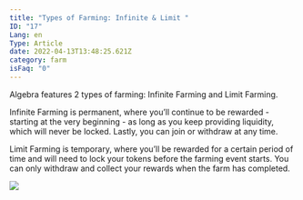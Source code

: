 ```yaml
---
title: "Types of Farming: Infinite & Limit "
ID: "17"
Lang: en
Type: Article
date: 2022-04-13T13:48:25.621Z
category: farm
isFaq: "0"
---
```

Algebra features 2 types of farming: Infinite Farming and Limit Farming.

Infinite Farming is permanent, where you’ll continue to be rewarded - starting at the very beginning - as long as you keep providing liquidity, which will never be locked. Lastly, you can join or withdraw at any time.

Limit Farming is temporary, where you’ll be rewarded for a certain period of time and will need to lock your tokens before the farming event starts. You can only withdraw and collect your rewards when the farm has completed.

![](https://lh4.googleusercontent.com/wlW22kS5CuiTEmzdAUijx619PdrVBvW7Smmvb_hA0rUEEpz8j1DREAR946Sofq_UDXs0mDKUNpND-DjaUFqiszGxggA37y-NLIDUNGaOjbqrgJCNYcUJDmyLaQkdJYObagNcaPE7)